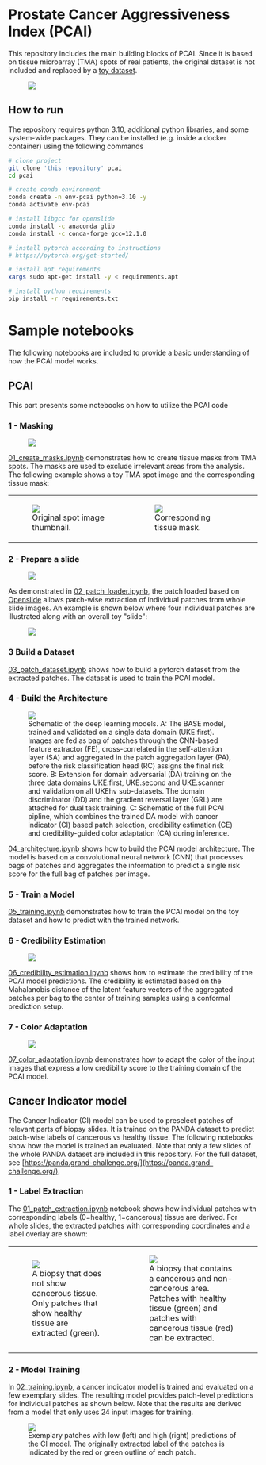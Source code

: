# Prostate Cancer Aggressiveness Index (PCAI)
This repository includes the main building blocks of PCAI. Since it is based on tissue microarray (TMA) spots of real patients, the original dataset is not included and replaced by a [toy dataset](data/tma_dataset/). 

<figure class="image">
    <img src="imgs/PCAI_full_method.png">
</figure>

## How to run
The repository requires python 3.10, additional python libraries, and some system-wide packages. They can be installed (e.g. inside a docker container) using the following commands

```bash
# clone project
git clone 'this repository' pcai
cd pcai

# create conda environment
conda create -n env-pcai python=3.10 -y
conda activate env-pcai

# install libgcc for openslide
conda install -c anaconda glib
conda install -c conda-forge gcc=12.1.0

# install pytorch according to instructions
# https://pytorch.org/get-started/

# install apt requirements
xargs sudo apt-get install -y < requirements.apt

# install python requirements
pip install -r requirements.txt
```

# Sample notebooks
The following notebooks are included to provide a basic understanding of how the PCAI model works.

## PCAI
This part presents some notebooks on how to utilize the PCAI code

### 1 - Masking

<figure class="image">
    <img src="imgs/masking.png">
</figure>

[01_create_masks.ipynb](notebook/01_create_masks.ipynb) demonstrates how to create tissue masks from TMA spots. The masks are used to exclude irrelevant areas from the analysis. The following example shows a toy TMA spot image and the corresponding tissue mask:

<table>
    <tr>
      <td>
        <figure class="image">
            <img src="data/tma_dataset/masks/pngs/1.tif_thumbnail.png">
            <figcaption>Original spot image thumbnail.</figcaption>
        </figure>
      </td>
      <td>
        <figure class="image">
            <img src="data/tma_dataset/masks/pngs/1.tif_tissue_raw.png">
            <figcaption>Corresponding tissue mask.</figcaption>
        </figure>
      </td>
    </tr>
  </table>

### 2 - Prepare a slide

<figure class="image">
    <img src="imgs/patching.png">
</figure>

As demonstrated in [02_patch_loader.ipynb](notebook/02_patch_loader.ipynb), the patch loaded based on [Openslide](https://openslide.org/api/python/) allows patch-wise extraction of individual patches from whole slide images. An example is shown below where four individual patches are illustrated along with an overall toy "slide":

<figure class="image">
    <img src="notebook/output/patch_loader_example.png">
</figure>

### 3  Build a Dataset

[03_patch_dataset.ipynb](notebook/03_patch_dataset.ipynb) shows how to build a pytorch dataset from the extracted patches. The dataset is used to train the PCAI model.

### 4 - Build the Architecture

<figure class="image">
    <img src="imgs/PCAI_architecture.png">
    <figcaption>Schematic of the deep learning models. A: The BASE model, trained and validated on a single data domain (UKE.first). Images are fed as bag of patches through the CNN-based feature extractor (FE), cross-correlated in the self-attention layer (SA) and aggregated in the patch aggregation layer (PA), before the risk classification head (RC) assigns the final risk score. B: Extension for domain adversarial (DA) training on the three data domains UKE.first, UKE.second and UKE.scanner and validation on all UKEhv sub-datasets. The domain discriminator (DD) and the gradient reversal layer (GRL) are attached for dual task training. C: Schematic of the full PCAI pipline, which combines the trained DA model with cancer indicator (CI) based patch selection, credibility estimation (CE) and credibility-guided color adaptation (CA) during inference.</figcaption>
</figure>

[04_architecture.ipynb](notebook/04_architecture.ipynb) shows how to build the PCAI model architecture. The model is based on a convolutional neural network (CNN) that processes bags of patches and aggregates the information to predict a single risk score for the full bag of patches per image.

### 5 - Train a Model

[05_training.ipynb](notebook/05_training.ipynb) demonstrates how to train the PCAI model on the toy dataset and how to predict with the trained network.

### 6 - Credibility Estimation

<figure class="image">
    <img src="imgs/mahalanobis_distance_example.png">
</figure>

[06_credibility_estimation.ipynb](notebook/06_credibility_estimation.ipynb) shows how to estimate the credibility of the PCAI model predictions. The credibility is estimated based on the Mahalanobis distance of the latent feature vectors of the aggregated patches per bag to the center of training samples using a conformal prediction setup.

### 7 - Color Adaptation

<figure class="image">
    <img src="imgs/color_adaptation_example.png">
</figure>


[07_color_adaptation.ipynb](notebook/07_color_adaptation.ipynb) demonstrates how to adapt the color of the input images that express a low credibility score to the training domain of the PCAI model. 


## Cancer Indicator model
The Cancer Indicator (CI) model can be used to preselect patches of relevant parts of biopsy slides. It is trained on the PANDA dataset to predict patch-wise labels of cancerous vs healthy tissue. The following notebooks show how the model is trained an evaluated. Note that only a few slides of the whole PANDA dataset are included in this repository. For the full dataset, see [https://panda.grand-challenge.org/](https://panda.grand-challenge.org/).

### 1 - Label Extraction

The [01_patch_extraction.ipynb](notebook/cancer_indicator/01_patch_extraction.ipynb) notebook shows how individual patches with corresponding labels (0=healthy, 1=cancerous) tissue are derived. For whole slides, the extracted patches with corresponding coordinates and a label overlay are shown:

<table>
    <tr>
      <td>
        <figure class="image">
            <img src="notebook/cancer_indicator/output/patch_mask_overview_1.png">
            <figcaption>A biopsy that does not show cancerous tissue. Only patches that show healthy tissue are extracted (green).</figcaption>
        </figure>
      </td>
      <td>
        <figure class="image">
            <img src="notebook/cancer_indicator/output/patch_mask_overview_3.png">
            <figcaption>A biopsy that contains a cancerous and non-cancerous area. Patches with healthy tissue (green) and patches with cancerous tissue (red) can be extracted.</figcaption>
        </figure>
      </td>
    </tr>
  </table>

### 2 - Model Training

In [02_training.ipynb](notebook/cancer_indicator/02_training.ipynb), a cancer indicator model is trained and evaluated on a few exemplary slides. The resulting model provides patch-level predictions for individual patches as shown below. Note that the results are derived from a model that only uses 24 input images for training.

<figure class="image">
    <img src="notebook/cancer_indicator/output/ci_prediction_examples.png">
    <figcaption>Exemplary patches with low (left) and high (right) predictions of the CI model. The originally extracted label of the patches is indicated by the red or green outline of each patch.</figcaption>
</figure>

